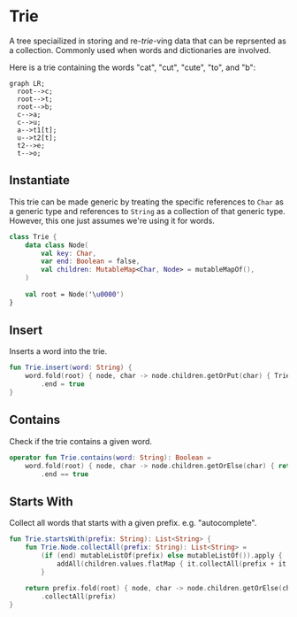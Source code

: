# Trie

A tree speciailized in storing and re-_trie_-ving data that can be reprsented as a collection.
Commonly used when words and dictionaries are involved.

Here is a trie containing the words "cat", "cut", "cute", "to", and "b":

```mermaid
graph LR;
  root-->c;
  root-->t;
  root-->b;
  c-->a;
  c-->u;
  a-->t1[t];
  u-->t2[t];
  t2-->e;
  t-->o;
```

## Instantiate

This trie can be made generic by treating the specific references to `Char` as a generic type and references
to `String` as a collection of that generic type. However, this one just assumes we're using it for words.

```kotlin
class Trie {
    data class Node(
        val key: Char,
        var end: Boolean = false, 
        val children: MutableMap<Char, Node> = mutableMapOf(),
    )
    
    val root = Node('\u0000')
}
```

## Insert

Inserts a word into the trie.

```kotlin
fun Trie.insert(word: String) {
    word.fold(root) { node, char -> node.children.getOrPut(char) { Trie.Node(char) } }
        .end = true
}
```

## Contains

Check if the trie contains a given word.

```kotlin
operator fun Trie.contains(word: String): Boolean =
    word.fold(root) { node, char -> node.children.getOrElse(char) { return false } }
        .end == true
```

## Starts With

Collect all words that starts with a given prefix. e.g. "autocomplete".

```kotlin
fun Trie.startsWith(prefix: String): List<String> {
    fun Trie.Node.collectAll(prefix: String): List<String> =
        (if (end) mutableListOf(prefix) else mutableListOf()).apply {
            addAll(children.values.flatMap { it.collectAll(prefix + it.key) })
        }
    
    return prefix.fold(root) { node, char -> node.children.getOrElse(char) { return emptyList() } }
        .collectAll(prefix)
}
```
